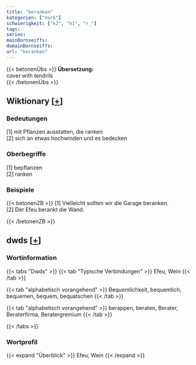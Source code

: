 ```yaml
---
title: "beranken"
kategorien: ["Verb"]
schwierigkeit: ["k2", "h1", "r_"]
tags:
series:
mainDornseiffs:
domainDornseiffs:
url: "beranken"
---
```


{{< betonenÜbs >}}
**Übersetzung:**  
cover with tendrils  
{{< /betonenÜbs >}}

## Wiktionary [[+](https://de.wiktionary.org/wiki/beranken)]

### Bedeutungen
[1] mit Pflanzen ausstatten, die ranken  
[2] sich an etwas hochwinden und es bedecken  

### Oberbegriffe
[1] bepflanzen  
[2] ranken  

### Beispiele
{{< betonenZB >}}
[1] Vielleicht sollten wir die Garage beranken.  
[2] Der Efeu berankt die Wand.  

{{< /betonenZB >}}


## dwds [[+](https://www.dwds.de/wb/beranken)]

### Wortinformation
{{< tabs "Dwds" >}}
{{< tab "Typische Verbindungen" >}}
Efeu, Wein
{{< /tab >}}

{{< tab "alphabetisch vorangehend" >}}
Bequemlichkeit, bequemlich, bequemen, bequem, bequatschen
{{< /tab >}}

{{< tab "alphabetisch vorangehend" >}}
berappen, beraten, Berater, Beraterfirma, Beratergremium
{{< /tab >}}

{{< /tabs >}}

### Wortprofil
{{< expand "Überblick" >}} Efeu, Wein {{< /expand >}}

